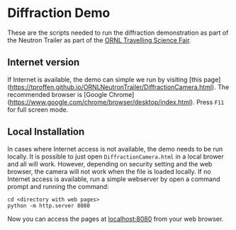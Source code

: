 # Diffraction Demo

These are the scripts needed to run the diffraction demonstration as part of the 
Neutron Trailer as part of the [ORNL Travelling Science Fair](https://orise.orau.gov/ornl-science-fair/).

## Internet version

If Internet is available, the demo can simple we run by visiting [this page]
(https://tproffen.github.io/ORNLNeutronTrailer/DiffractionCamera.html). The recommended browser is [Google Chrome]
(https://www.google.com/chrome/browser/desktop/index.html). Press `F11` for full screen mode.

## Local Installation

In cases where Internet access is not available, the demo needs to be run locally. It is possible
to just open `DiffractionCamera.html` in a local brower and all will work. However, 
depending on security setting and the web browser, the camera will not work when the file is loaded 
locally. If no Internet access is available, run a simple webserver by open a command prompt and 
running the command:

```
cd <directory with web pages>
python -m http.server 8080 
```

Now you can access the pages at [localhost:8080](http://localhost:8080/) from your web browser.


